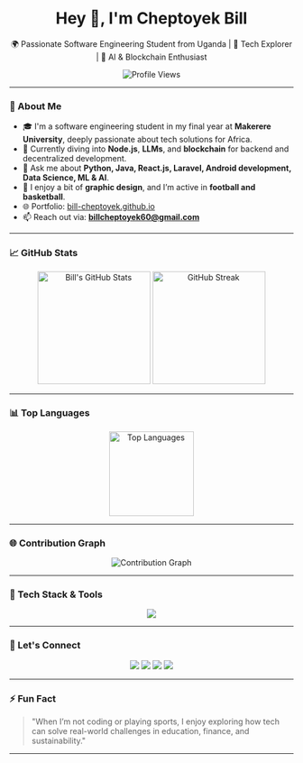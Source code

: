 <h1 align="center">Hey 👋, I'm Cheptoyek Bill</h1>
<p align="center">🌍 Passionate Software Engineering Student from Uganda | 🚀 Tech Explorer | 🧠 AI & Blockchain Enthusiast</p>

<p align="center">
  <img src="https://komarev.com/ghpvc/?username=bill-cheptoyek&label=Profile%20views&color=0e75b6&style=flat" alt="Profile Views"/>
</p>

---

### 🚀 About Me

- 🎓 I'm a software engineering student in my final year at **Makerere University**, deeply passionate about tech solutions for Africa.
- 🌱 Currently diving into **Node.js**, **LLMs**, and **blockchain** for backend and decentralized development.
- 💬 Ask me about **Python, Java, React.js, Laravel, Android development, Data Science, ML & AI**.
- 🎨 I enjoy a bit of **graphic design**, and I’m active in **football and basketball**.
- 🌐 Portfolio: [bill-cheptoyek.github.io](https://bill-cheptoyek.github.io/CHEPTOYEK-BILL/#home)  
- 📫 Reach out via: **billcheptoyek60@gmail.com**

---

### 📈 GitHub Stats

<p align="center">
  <img src="https://github-readme-stats.vercel.app/api?username=bill-cheptoyek&show_icons=true&theme=radical" alt="Bill's GitHub Stats" height="200"/>
  <img src="https://github-readme-streak-stats.herokuapp.com/?user=bill-cheptoyek&theme=radical" alt="GitHub Streak" height="200"/>
</p>

---

### 📊 Top Languages

<p align="center">
  <img src="https://github-readme-stats.vercel.app/api/top-langs/?username=bill-cheptoyek&layout=compact&theme=radical" alt="Top Languages" height="150"/>
</p>

---

### 🌐 Contribution Graph

<p align="center">
  <img src="https://github-readme-activity-graph.cyclic.app/graph?username=bill-cheptoyek&theme=react-dark&hide_border=true&area=true" alt="Contribution Graph"/>
</p>

---

### 🧰 Tech Stack & Tools

<p align="center">
  <img src="https://skillicons.dev/icons?i=python,java,js,react,nodejs,vue,laravel,androidstudio,jupyter,docker,git,github,vscode,postgres,mysql" />
</p>

---

### 🔗 Let's Connect

<p align="center">
  <a href="https://www.linkedin.com/in/cheptoyekbill1"><img src="https://img.shields.io/badge/LinkedIn-%230077B5.svg?&style=for-the-badge&logo=linkedin&logoColor=white" /></a>
  <a href="https://stackoverflow.com/users/yourprofile"><img src="https://img.shields.io/badge/StackOverflow-FE7A16?style=for-the-badge&logo=stack-overflow&logoColor=white"/></a>
  <a href="https://www.kaggle.com/cheptoyekbill"><img src="https://img.shields.io/badge/Kaggle-20BEFF?style=for-the-badge&logo=kaggle&logoColor=white"/></a>
  <a href="https://twitter.com/trojan__bill"><img src="https://img.shields.io/badge/Twitter-%231DA1F2.svg?&style=for-the-badge&logo=twitter&logoColor=white"/></a>
</p>

---

### ⚡ Fun Fact

> "When I’m not coding or playing sports, I enjoy exploring how tech can solve real-world challenges in education, finance, and sustainability."

---
